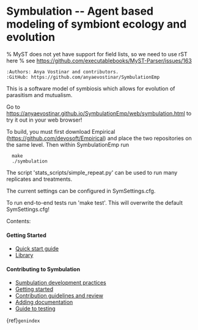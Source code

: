 # Symbulation -- Agent based modeling of symbiont ecology and evolution
% MyST does not yet have support for field lists, so we need to use rST here
% see https://github.com/executablebooks/MyST-Parser/issues/163
```{eval-rst}
:Authors: Anya Vostinar and contributors. 
:GitHub: https://github.com/anyaevostinar/SymbulationEmp
```

This is a software model of symbiosis which allows for evolution of
parasitism and mutualism.

Go to
https://anyaevostinar.github.io/SymbulationEmp/web/symbulation.html to
try it out in your web browser!

To build, you must first download Empirical
(https://github.com/devosoft/Empirical) and place the two repositories
on the same level. Then within SymbulationEmp run
```
  make
  ./symbulation
```

The script 'stats\_scripts/simple\_repeat.py' can be
used to run many replicates and treatments.

The current settings can be configured in SymSettings.cfg.

To run end-to-end tests run 'make test'. This will overwrite the default
SymSettings.cfg!


Contents:
#### Getting Started 
* [Quick start guide]()
* [Library]()

#### Contributing to Symbulation


* [Sumbulation development practices]()
* [Getting started]()
* [Contribution guidelines and review]()
* [Adding documentation]()
* [Guide to testing]()


{ref}`genindex`
